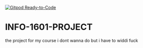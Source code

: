 [![Gitpod Ready-to-Code](https://img.shields.io/badge/Gitpod-Ready--to--Code-blue?logo=gitpod)](https://gitpod.io/#https://github.com/aleksiolivier/INFO-1601-PROJECT) 

# INFO-1601-PROJECT
the project for my course i dont wanna do but i have to
widdi fuck
